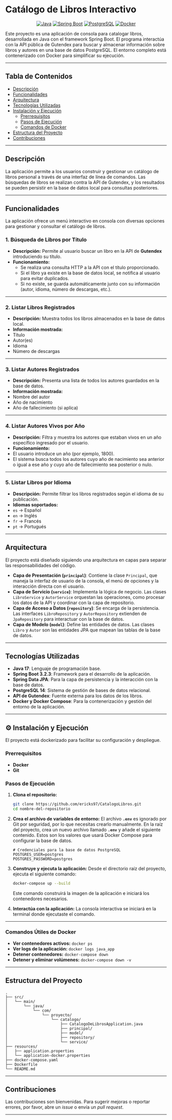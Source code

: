 # Catálogo de Libros Interactivo

<div align="center">

[![Java](https://img.shields.io/badge/Java-17-blue?style=for-the-badge&logo=openjdk)](https://www.oracle.com/java/)
[![Spring Boot](https://img.shields.io/badge/Spring_Boot-3.2.3-green?style=for-the-badge&logo=spring)](https://spring.io/projects/spring-boot)
[![PostgreSQL](https://img.shields.io/badge/PostgreSQL-14-blue?style=for-the-badge&logo=postgresql)](https://www.postgresql.org/)
[![Docker](https://img.shields.io/badge/Docker-gray?style=for-the-badge&logo=docker)](https://www.docker.com/)


</div>

Este proyecto es una aplicación de consola para catalogar libros, desarrollada en Java con el framework Spring Boot. El programa interactúa con la API pública de Gutendex para buscar y almacenar información sobre libros y autores en una base de datos PostgreSQL. El entorno completo está contenerizado con Docker para simplificar su ejecución.

---

## Tabla de Contenidos

* [Descripción](#descripción)
* [Funcionalidades](#funcionalidades)
* [Arquitectura](#arquitectura)
* [Tecnologías Utilizadas](#tecnologías-utilizadas)
* [Instalación y Ejecución](#instalación-y-ejecución)
    * [Prerrequisitos](#prerrequisitos)
    * [Pasos de Ejecución](#pasos-de-ejecución)
    * [Comandos de Docker](#comandos-de-docker)
* [Estructura del Proyecto](#estructura-del-proyecto)
* [Contribuciones](#contribuciones)


---

## Descripción

La aplicación permite a los usuarios construir y gestionar un catálogo de libros personal a través de una interfaz de línea de comandos. Las búsquedas de libros se realizan contra la API de Gutendex, y los resultados se pueden persistir en la base de datos local para consultas posteriores.

---


##  Funcionalidades

La aplicación ofrece un menú interactivo en consola con diversas opciones para gestionar y consultar el catálogo de libros.

### 1.  Búsqueda de Libros por Título
- **Descripción:** Permite al usuario buscar un libro en la API de **Gutendex** introduciendo su título.
- **Funcionamiento:**
  - Se realiza una consulta HTTP a la API con el título proporcionado.
  - Si el libro ya existe en la base de datos local, se notifica al usuario para evitar duplicados.
  - Si no existe, se guarda automáticamente junto con su información (autor, idioma, número de descargas, etc.).

---

### 2.  Listar Libros Registrados
- **Descripción:** Muestra todos los libros almacenados en la base de datos local.
- **Información mostrada:**
- Título
- Autor(es)
- Idioma
- Número de descargas

---

### 3.  Listar Autores Registrados
- **Descripción:** Presenta una lista de todos los autores guardados en la base de datos.
- **Información mostrada:**
- Nombre del autor
- Año de nacimiento
- Año de fallecimiento (si aplica)

---

### 4.  Listar Autores Vivos por Año
- **Descripción:** Filtra y muestra los autores que estaban vivos en un año específico ingresado por el usuario.
- **Funcionamiento:**
- El usuario introduce un año (por ejemplo, 1800).
- El sistema busca todos los autores cuyo año de nacimiento sea anterior o igual a ese año y cuyo año de fallecimiento sea posterior o nulo.

---

### 5.  Listar Libros por Idioma
- **Descripción:** Permite filtrar los libros registrados según el idioma de su publicación.
- **Idiomas soportados:**  
- `es` → Español  
- `en` → Inglés  
- `fr` → Francés  
- `pt` → Portugués


---

## Arquitectura

El proyecto está diseñado siguiendo una arquitectura en capas para separar las responsabilidades del código.

* **Capa de Presentación (`principal`)**: Contiene la clase `Principal`, que maneja la interfaz de usuario de la consola, el menú de opciones y la interacción directa con el usuario.
* **Capa de Servicio (`service`)**: Implementa la lógica de negocio. Las clases `LibroService` y `AutorService` orquestan las operaciones, como procesar los datos de la API y coordinar con la capa de repositorio.
* **Capa de Acceso a Datos (`repository`)**: Se encarga de la persistencia. Las interfaces `LibroRepository` y `AutorRepository` extienden de `JpaRepository` para interactuar con la base de datos.
* **Capa de Modelo (`model`)**: Define las entidades de datos. Las clases `Libro` y `Autor` son las entidades JPA que mapean las tablas de la base de datos.

---

## Tecnologías Utilizadas

* **Java 17**: Lenguaje de programación base.
* **Spring Boot 3.2.3**: Framework para el desarrollo de la aplicación.
* **Spring Data JPA**: Para la capa de persistencia y la interacción con la base de datos.
* **PostgreSQL 14**: Sistema de gestión de bases de datos relacional.
* **API de Gutendex**: Fuente externa para los datos de los libros.
* **Docker y Docker Compose**: Para la contenerización y gestión del entorno de la aplicación.

---

## ⚙️ Instalación y Ejecución

El proyecto está dockerizado para facilitar su configuración y despliegue.

### Prerrequisitos

* **Docker**
* **Git**

### Pasos de Ejecución

1.  **Clona el repositorio:**
    ````bash
    git clone https://github.com/ericks97/CatalogoLibros.git
    cd nombre-del-repositorio
    ````

2.  **Crea el archivo de variables de entorno:**
    El archivo **`.env`** es ignorado por Git por seguridad, por lo que necesitas crearlo manualmente. En la raíz del proyecto, crea un nuevo archivo llamado **`.env`** y añade el siguiente contenido. Estos son los valores que usará Docker Compose para configurar la base de datos.
    ````env
    # Credenciales para la base de datos PostgreSQL
    POSTGRES_USER=postgres
    POSTGRES_PASSWORD=postgres
    ````

3.  **Construye y ejecuta la aplicación:**
    Desde el directorio raíz del proyecto, ejecuta el siguiente comando:
    ````bash
    docker-compose up --build
    ````
    Este comando construirá la imagen de la aplicación e iniciará los contenedores necesarios.

4.  **Interactúa con la aplicación:**
    La consola interactiva se iniciará en la terminal donde ejecutaste el comando.

---
### Comandos Útiles de Docker

* **Ver contenedores activos:** `docker ps`
* **Ver logs de la aplicación:** `docker logs java_app`
* **Detener contenedores:** `docker-compose down`
* **Detener y eliminar volúmenes:** `docker-compose down -v`
---

## Estructura del Proyecto

```
.
├── src/
│   └── main/
│       └── java/
│           └── com/
│               └── proyecto/
│                   └── catalogo/
│                       ├── CatalogoDeLibrosApplication.java
│                       ├── principal/
│                       ├── model/
│                       ├── repository/
│                       └── service/
├── resources/
│   ├── application.properties
│   └── application-docker.properties
├── docker-compose.yaml
├── Dockerfile
└── README.md
```

---

## Contribuciones

Las contribuciones son bienvenidas. Para sugerir mejoras o reportar errores, por favor, abre un *issue* o envía un *pull request*.

---
